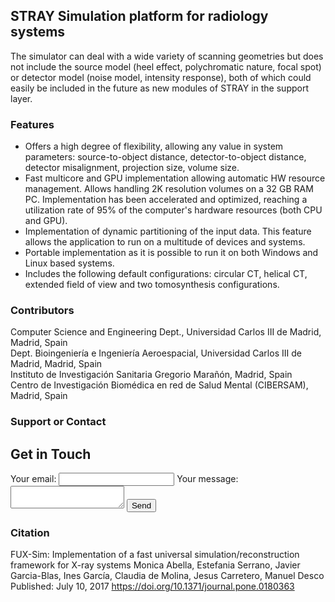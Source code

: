 ## STRAY Simulation platform for radiology systems


The simulator can deal with a wide variety of scanning geometries but does not include the source model (heel effect, polychromatic nature, focal spot) or detector model (noise model, intensity response), both of which could easily be included in the future as new modules of STRAY in the support layer.


### Features


- Offers a high degree of flexibility, allowing any value in system parameters: source-to-object distance, detector-to-object distance, detector misalignment, projection size, volume size.
- Fast multicore and GPU implementation allowing automatic HW resource management. Allows handling 2K resolution volumes on a 32 GB RAM PC. Implementation has been accelerated and optimized, reaching a utilization rate of 95% of the computer's hardware resources (both CPU and GPU). 
- Implementation of dynamic partitioning of the input data. This feature allows the application to run on a multitude of devices and systems.
- Portable implementation as it is possible to run it on both Windows and Linux based systems. 
- Includes the following default configurations: circular CT, helical CT, extended field of view and two tomosynthesis configurations.


### Contributors

Computer Science and Engineering Dept., Universidad Carlos III de Madrid, Madrid, Spain \
Dept. Bioingeniería e Ingeniería Aeroespacial, Universidad Carlos III de Madrid, Madrid, Spain \
Instituto de Investigación Sanitaria Gregorio Marañón, Madrid, Spain \
Centro de Investigación Biomédica en red de Salud Mental (CIBERSAM), Madrid, Spain

### Support or Contact

<div id="contact">
        <h2>Get in Touch</h2>
        <div id="contact-form">
                <form action="https://formspree.io/f/mzbobavj" method="POST">
  <label>
    Your email: <input type="email" name="_replyto">
  </label>
  <label>
    Your message: <textarea name="message"></textarea>
  </label>
  <button type="submit">Send</button>
</form>
        </div>
    </div>
    
 
### Citation

FUX-Sim: Implementation of a fast universal simulation/reconstruction framework for X-ray systems
Monica Abella, Estefania Serrano, Javier Garcia-Blas, Ines García, Claudia de Molina, Jesus Carretero, Manuel Desco
Published: July 10, 2017
https://doi.org/10.1371/journal.pone.0180363
